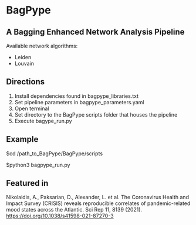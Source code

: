 # BagPype
A Bagging Enhanced Network Analysis Pipeline
----------

Available network algorithms:
 - Leiden
 - Louvain

Directions
----------
1) Install dependencies found in bagpype_libraries.txt
2) Set pipeline parameters in bagpype_parameters.yaml
3) Open terminal
4) Set directory to the BagPype scripts folder that houses the pipeline 
5) Execute bagype_run.py 

Example
----------
$cd /path_to_BagPype/BagPype/scripts

$python3 bagpype_run.py

Featured in
----------
Nikolaidis, A., Paksarian, D., Alexander, L. et al. The Coronavirus Health and Impact Survey (CRISIS) reveals reproducible correlates of pandemic-related mood states across the Atlantic. Sci Rep 11, 8139 (2021). https://doi.org/10.1038/s41598-021-87270-3

